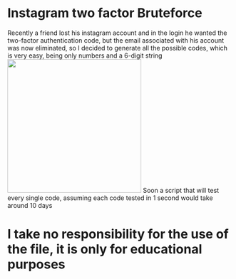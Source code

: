 # Instagram two factor Bruteforce
Recently a friend lost his instagram account and in the login he wanted the two-factor authentication code, but the email associated with his account was now eliminated, so I decided to generate all the possible codes, which is very easy, being only numbers and a 6-digit string
<img src="https://raw.githubusercontent.com/DarioDiPalma98/Instagram_two_factor_Bruteforce/master/View.jpg" width="300">
Soon a script that will test every single code, assuming each code tested in 1 second would take around 10 days

# I take no responsibility for the use of the file, it is only for educational purposes

